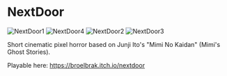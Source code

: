 # NextDoor

![NextDoor1](https://user-images.githubusercontent.com/7372028/118669909-1a5ad200-b831-11eb-9f61-9d1bcd297f6f.png)
![NextDoor4](https://user-images.githubusercontent.com/7372028/118670055-40807200-b831-11eb-81f5-75070da93f6e.png)
![NextDoor2](https://user-images.githubusercontent.com/7372028/118669920-1c249580-b831-11eb-854b-59b80ada6da4.png)
![NextDoor3](https://user-images.githubusercontent.com/7372028/118669924-1d55c280-b831-11eb-959e-70f383c16b21.png)

Short cinematic pixel horror based on Junji Ito's "Mimi No Kaidan" (Mimi's Ghost Stories).

Playable here: https://broelbrak.itch.io/nextdoor
